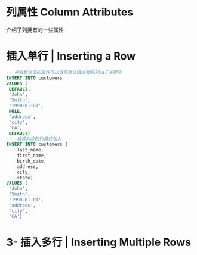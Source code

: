 # 列属性 Column Attributes
介绍了列拥有的一些属性

# 插入单行 | Inserting a Row
```SQL
-- 拥有默认值的属性可以填写默认值或者DEFAULT关键字
INSERT INTO customers
VALUES (
 DEFAULT,
 'John', 
 'Smith',
 '1990-01-01',
 NULL,
 'address',
 'city',
 'CA',
 DEFAULT)
--  选择对应的列属性加入
INSERT INTO customers (
	last_name, 
	first_name,
	birth_date,
	address,
	city,
	state)
VALUES (
 'John', 
 'Smith',
 '1990-01-01',
 'address',
 'city',
 'CA')
```


# 3- 插入多行 | Inserting Multiple Rows
